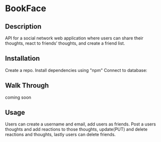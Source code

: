 # BookFace

## Description
API for a social network web application where users can share their thoughts, react to friends’ thoughts, and create a friend list.
  ## Installation
  Create a repo.
  Install dependencies using "npm" 
  Connect to  database:

   ## Walk Through
   coming soon

   ## Usage
 Users can create a username and email, add users as friends. Post a users thoughts and add reactions to those thoughts, update(PUT) and delete reactions and thoughts, lastly users can delete friends.
